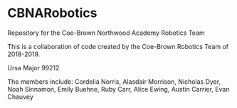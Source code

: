 # CBNARobotics
Repository for the Coe-Brown Northwood Academy Robotics Team

This is a collaboration of code created by the Coe-Brown Robotics Team of 2018-2019.

Ursa Major
99212

The members include:
  Cordelia Norris,
  Alasdair Morrison,
  Nicholas Dyer,
  Noah Sinnamon,
  Emily Buehne,
  Ruby Carr,
  Alice Ewing,
  Austin Carrier,
  Evan Chauvey
